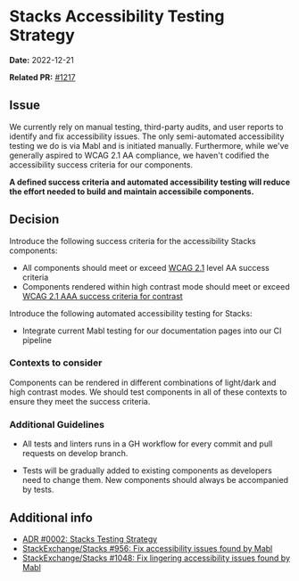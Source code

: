 # Stacks Accessibility Testing Strategy

**Date:** 2022-12-21

**Related PR:** [#1217](https://github.com/StackExchange/Stacks/pull/1217)

## Issue
We currently rely on manual testing, third-party audits, and user reports to identify and fix accessibility issues. The only semi-automated accessibility testing we do is via Mabl and is initiated manually. Furthermore, while we've generally aspired to WCAG 2.1 AA compliance, we haven't codified the accessibility success criteria for our components.

**A defined success criteria and automated accessibility testing will reduce the effort needed to build and maintain accessibile components.**

## Decision

Introduce the following success criteria for the accessibility Stacks components:

- All components should meet or exceed [WCAG 2.1](https://www.w3.org/TR/WCAG21/) level AA success criteria
- Components rendered within high contrast mode should meet or exceed [WCAG 2.1 AAA success criteria for contrast](https://www.w3.org/WAI/WCAG21/Understanding/contrast-enhanced.html)

Introduce the following automated accessibility testing for Stacks:

<!-- TODO: Choose *tbd* accessibility testing library to test components in isolation ([wtr](https://modern-web.dev/docs/test-runner/commands/#accessibility-snapshot) is my current top choice, but I'm also exploring other options mentioned in [this PR comment thread](https://github.com/StackExchange/Stacks/pull/1195#discussion_r1037616024)) -->
- Integrate current Mabl testing for our documentation pages into our CI pipeline

### Contexts to consider

Components can be rendered in different combinations of light/dark and high contrast modes. We should test components in all of these contexts to ensure they meet the success criteria.

### Additional Guidelines

- All tests and linters runs in a GH workflow for every commit and pull requests on develop branch.

- Tests will be gradually added to existing components as developers need to change them. New components should always be accompanied by tests.

## Additional info

- [ADR #0002: Stacks Testing Strategy](/adrs/0002-testing-strategy.md)
- [StackExchange/Stacks #956: Fix accessibility issues found by Mabl](https://github.com/StackExchange/Stacks/pull/956)
- [StackExchange/Stacks #1048: Fix lingering accessibility issues found by Mabl](https://github.com/StackExchange/Stacks/pull/1048)
